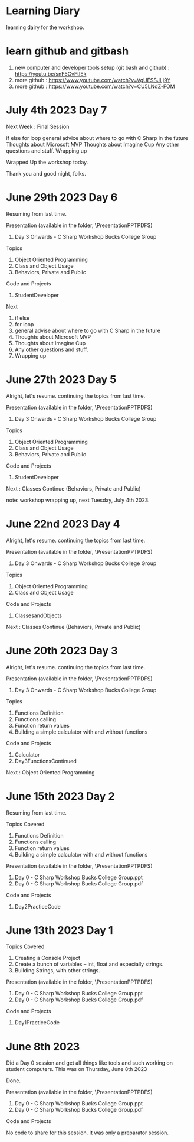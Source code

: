 # Learning Diary

learning dairy for the workshop.

# learn github and gitbash

1. new computer and developer tools setup (git bash and github) : https://youtu.be/snF5CvFtIEk
1. more github : https://www.youtube.com/watch?v=VgUESSJLj9Y
1. more github : https://www.youtube.com/watch?v=CU5LNdZ-FOM

# July 4th 2023 Day 7

Next Week : Final Session

if else
for loop
general advice about where to go with C Sharp in the future
Thoughts about Microsoft MVP
Thoughts about Imagine Cup
Any other questions and stuff. 
Wrapping up

Wrapped Up the workshop today. 

Thank you and good night, folks.

# June 29th 2023 Day 6

Resuming from last time. 

Presentation (available in the folder, \PresentationPPTPDFS)

1. Day 3 Onwards - C Sharp Workshop Bucks College Group

Topics

1. Object Oriented Programming
1. Class and Object Usage
1. Behaviors, Private and Public

Code and Projects

1. StudentDeveloper

Next

1. if else
1. for loop
1. general advise about where to go with C Sharp in the future
1. Thoughts about Microsoft MVP
1. Thoughts about Imagine Cup
1. Any other questions and stuff. 
1. Wrapping up

# June 27th 2023 Day 5

Alright, let's resume. continuing the topics from last time. 

Presentation (available in the folder, \PresentationPPTPDFS)

1. Day 3 Onwards - C Sharp Workshop Bucks College Group

Topics

1. Object Oriented Programming
1. Class and Object Usage
1. Behaviors, Private and Public

Code and Projects

1. StudentDeveloper

Next : Classes Continue (Behaviors, Private and Public)

note: workshop wrapping up, next Tuesday, July 4th 2023.

# June 22nd 2023 Day 4

Alright, let's resume. continuing the topics from last time. 

Presentation (available in the folder, \PresentationPPTPDFS)

1. Day 3 Onwards - C Sharp Workshop Bucks College Group

Topics

1. Object Oriented Programming
1. Class and Object Usage

Code and Projects

1. ClassesandObjects

Next : Classes Continue (Behaviors, Private and Public)

# June 20th 2023 Day 3

Alright, let's resume. continuing the topics from last time. 

Presentation (available in the folder, \PresentationPPTPDFS)

1. Day 3 Onwards - C Sharp Workshop Bucks College Group

Topics

1. Functions Definition
1. Functions calling
1. Function return values
1. Building a simple calculator with and without functions

Code and Projects

1. Calculator
1. Day3FunctionsContinued

Next : Object Oriented Programming 

# June 15th 2023 Day 2

Resuming from last time. 

Topics Covered

1. Functions Definition
1. Functions calling
1. Function return values
1. Building a simple calculator with and without functions

Presentation (available in the folder, \PresentationPPTPDFS)

1. Day 0 - C Sharp Workshop Bucks College Group.ppt
1. Day 0 - C Sharp Workshop Bucks College Group.pdf

Code and Projects 

1. Day2PracticeCode

# June 13th 2023 Day 1

Topics Covered

1. Creating a Console Project
1. Create a bunch of variables – int, float and especially strings.
1. Building Strings, with other strings.

Presentation (available in the folder, \PresentationPPTPDFS)

1. Day 0 - C Sharp Workshop Bucks College Group.ppt
1. Day 0 - C Sharp Workshop Bucks College Group.pdf

Code and Projects 

1. Day1PracticeCode

# June 8th 2023

Did a Day 0 session and get all things like tools and such working on student computers. This was on Thursday, June 8th 2023

Done.

Presentation (available in the folder, \PresentationPPTPDFS)

1. Day 0 - C Sharp Workshop Bucks College Group.ppt
1. Day 0 - C Sharp Workshop Bucks College Group.pdf

Code and Projects 

No code to share for this session. It was only a preparator session.

